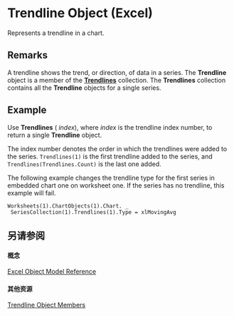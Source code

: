 
# Trendline Object (Excel)

Represents a trendline in a chart.


## Remarks

A trendline shows the trend, or direction, of data in a series. The  **Trendline** object is a member of the **[Trendlines](752cde45-c628-7550-6c88-07405821e348.md)** collection. The **Trendlines** collection contains all the **Trendline** objects for a single series.


## Example

Use  **Trendlines** ( _index_), where  _index_ is the trendline index number, to return a single **Trendline** object.

The index number denotes the order in which the trendlines were added to the series.  `Trendlines(1)` is the first trendline added to the series, and `Trendlines(Trendlines.Count)` is the last one added.

The following example changes the trendline type for the first series in embedded chart one on worksheet one. If the series has no trendline, this example will fail.




```
Worksheets(1).ChartObjects(1).Chart. _ 
 SeriesCollection(1).Trendlines(1).Type = xlMovingAvg
```


## 另请参阅


#### 概念


[Excel Object Model Reference](11ea8598-8a20-92d5-f98b-0da04263bf2c.md)
#### 其他资源


[Trendline Object Members](http://msdn.microsoft.com/library/b63cecc4-6151-f66c-8d73-9f66850046b1%28Office.15%29.aspx)